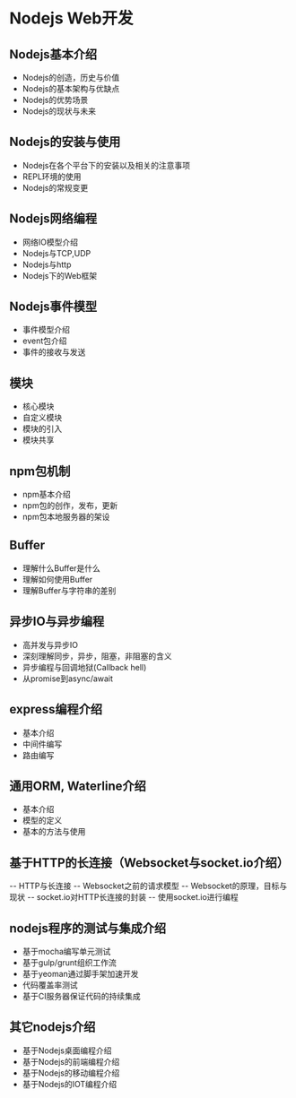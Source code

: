 # Nodejs Web开发
## Nodejs基本介绍
- Nodejs的创造，历史与价值
- Nodejs的基本架构与优缺点
- Nodejs的优势场景
- Nodejs的现状与未来

## Nodejs的安装与使用
- Nodejs在各个平台下的安装以及相关的注意事项
- REPL环境的使用
- Nodejs的常规变更

## Nodejs网络编程
- 网络IO模型介绍
- Nodejs与TCP,UDP
- Nodejs与http
- Nodejs下的Web框架

## Nodejs事件模型
- 事件模型介绍
- event包介绍
- 事件的接收与发送

## 模块
- 核心模块
- 自定义模块
- 模块的引入
- 模块共享

## npm包机制
- npm基本介绍
- npm包的创作，发布，更新
- npm包本地服务器的架设

## Buffer
- 理解什么Buffer是什么
- 理解如何使用Buffer
- 理解Buffer与字符串的差别

## 异步IO与异步编程
- 高并发与异步IO
- 深刻理解同步，异步，阻塞，非阻塞的含义
- 异步编程与回调地狱(Callback hell)
- 从promise到async/await

## express编程介绍
- 基本介绍
- 中间件编写
- 路由编写

## 通用ORM, Waterline介绍
- 基本介绍
- 模型的定义
- 基本的方法与使用

## 基于HTTP的长连接（Websocket与socket.io介绍）
-- HTTP与长连接
-- Websocket之前的请求模型
-- Websocket的原理，目标与现状
-- socket.io对HTTP长连接的封装
-- 使用socket.io进行编程

## nodejs程序的测试与集成介绍
- 基于mocha编写单元测试
- 基于gulp/grunt组织工作流
- 基于yeoman通过脚手架加速开发
- 代码覆盖率测试
- 基于CI服务器保证代码的持续集成

## 其它nodejs介绍
- 基于Nodejs桌面编程介绍
- 基于Nodejs的前端编程介绍
- 基于Nodejs的移动编程介绍
- 基于Nodejs的IOT编程介绍
